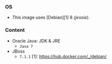 ### OS
* This image uses [Debian][1] 8 _(jessie)_.

### Content
* Oracle Java: JDK & JRE
  * `Java 7`
* JBoss
  * `7.1.1`
[1]: https://hub.docker.com/_/debian/
